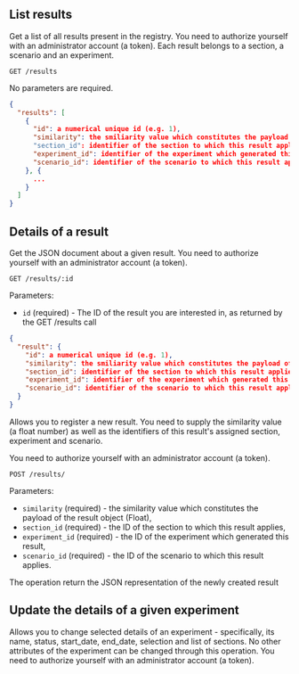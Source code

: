 ## List results

Get a list of all results present in the registry. You need to authorize yourself with an administrator account (a token).
Each result belongs to a section, a scenario and an experiment.

```
GET /results
```

No parameters are required.

```json
{
  "results": [
    {
      "id": a numerical unique id (e.g. 1),
      "similarity": the smiliarity value which constitutes the payload of the result object (Float).
      "section_id": identifier of the section to which this result applies,
      "experiment_id": identifier of the experiment which generated this result,
      "scenario_id": identifier of the scenario to which this result applies.
    }, {
      ...
    }
  ]
}
```

## Details of a result

Get the JSON document about a given result. You need to authorize yourself with an administrator account (a token).

```
GET /results/:id
```

Parameters:

+ `id` (required) - The ID of the result you are interested in, as returned by the GET /results call

```json
{
  "result": {
    "id": a numerical unique id (e.g. 1),
    "similarity": the smiliarity value which constitutes the payload of the result object (Float),
    "section_id": identifier of the section to which this result applies,
    "experiment_id": identifier of the experiment which generated this result,
    "scenario_id": identifier of the scenario to which this result applies.
  }
}
```

Allows you to register a new result. You need to supply the similarity value (a float number) as well as the identifiers of this result's assigned section, experiment and scenario.

You need to authorize yourself with an administrator account (a token).

```
POST /results/
```

Parameters:

+ `similarity` (required) - the similarity value which constitutes the payload of the result object (Float),
+ `section_id` (required) - the ID of the section to which this result applies,
+ `experiment_id` (required) - the ID of the experiment which generated this result,
+ `scenario_id` (required) - the ID of the scenario to which this result applies.

The operation return the JSON representation of the newly created result

## Update the details of a given experiment

Allows you to change selected details of an experiment - specifically, its name, status, start_date, end_date, selection and list of sections. No other attributes of the experiment can be changed through this operation. You need to authorize yourself with an administrator account (a token).
